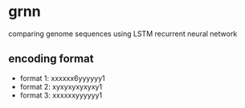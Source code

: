 # grnn

comparing genome sequences using LSTM recurrent neural network



## encoding format
* format 1:          xxxxxx6yyyyyy1
* format 2:          xyxyxyxyxyxy1
* format 3:          xxxxxxyyyyyy1


